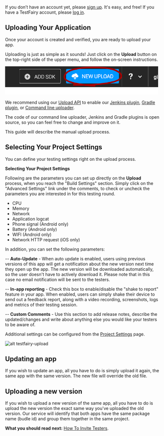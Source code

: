 
If you don’t have an account yet, please <a href="http://www.testfairy.com/signup" target="_blank">sign up</a>. It's easy, and free!
If you have a TestFairy account, please <a href="https://app.testfairy.com/login" target="_blank">log in</a>.

## <a id="Uploading"></a> Uploading Your Application

Once your account is created and verified, you are ready to upload your app.

Uploading is just as simple as it sounds! Just click on the **Upload** button on the top-right side of the upper menu, and follow the on-screen instructions.

![ alt upload](../../img/app/upload2.png)

We recommend using our <a href="http://docs.testfairy.com/Upload_API.html">Upload API</a> to enable our <a href="https://wiki.jenkins-ci.org/display/JENKINS/TestFairy+Plugin">Jenkins plugin</a>, <a href="#">Gradle plugin</a>, or <a href="https://github.com/testfairy/command-line-uploader" target="_blank">Command line uploader</a>. 

The code of our command line uploader, Jenkins and Gradle plugins is open source, so you can feel free to change and improve on it.

This guide will describe the manual upload process.


## Selecting Your Project Settings

You can define your testing settings right on the upload process.

**Selecting Your Project Settings**

Following are the parameters you can set up directly on the **Upload** process, when you reach the "Build Settings" section. Simply click on the "Advanced Settings" link under the comments, to check or uncheck the parameters you are interested in for this testing round.

 * CPU 
 * Memory
 * Network
 * Application logcat
 * Phone signal (Android only)
 * Battery (Android only)
 * WIFI (Android only)
 * Network HTTP request (iOS only)

In addition, you can set the following parameters:

-- **Auto-Update** - When auto update is enabled, users using previous versions of this app will get a notification about the new version next time they open up the app. The new version will be downloaded automatically, so the user doesn't have to actively download it. Please note that in this case no email notification will be sent to the testers.

-- **In-app reporting** - Check this box to enable/disable the "shake to report" feature in your app. When enabled, users can simply shake their device to send out a feedback report, along with a video recording, screenshots, logs and metrics of their testing session.

-- **Custom Comments** - Use this section to add release notes, describe the updated/changes and write about anything else you would like your testers to be aware of.

Additional settings can be configured from the <a href="http://docs.testfairy.com/Getting_Started/Account_Settings.html">Project Settings</a> page.

![ alt testfairy-upload](../../img/app/upload-APK.png)
 
## <a id="Uploading"></a> Updating an app

If you wish to update an app, all you have to do is simply upload it again, the same app with the same version. The new file will override the old file.

## <a id="Uploading"></a> Uploading a new version

If you wish to upload a new version of the same app, all you have to do is upload the new version the exact same way you've uploaded the old version. Our service will identify that both apps have the same package name (budle id) and group them together in the same project.



**What you should read next:** [How To Invite Testers](How_To_Invite_Testers.html).
